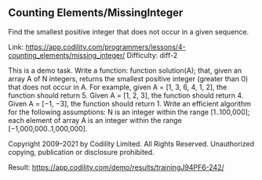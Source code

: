 Counting Elements/MissingInteger
------------------------
Find the smallest positive integer that does not occur in a given sequence.

Link: https://app.codility.com/programmers/lessons/4-counting_elements/missing_integer/
Difficulty: diff-2

This is a demo task.
Write a function:
function solution(A);
that, given an array A of N integers, returns the smallest positive integer (greater than 0) that does not occur in A.
For example, given A = [1, 3, 6, 4, 1, 2], the function should return 5.
Given A = [1, 2, 3], the function should return 4.
Given A = [−1, −3], the function should return 1.
Write an efficient algorithm for the following assumptions:
N is an integer within the range [1..100,000];
each element of array A is an integer within the range [−1,000,000..1,000,000].



Copyright 2009–2021 by Codility Limited. All Rights Reserved. Unauthorized copying, publication or disclosure prohibited.

Result: https://app.codility.com/demo/results/trainingJ94PF6-242/
